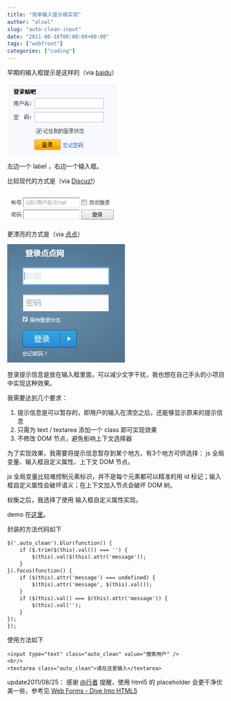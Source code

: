 ```yaml
---
title: "简单输入提示框实现"
author: "alswl"
slug: "auto-clean-input"
date: "2011-08-18T00:00:00+08:00"
tags: ["webfront"]
categories: ["coding"]
---
```


早期的输入框提示是这样的（via [baidu](http://tieba.baidu.com/index.html)）

![tieba](/images/upload_dropbox/201108/login1.png)

左边一个 label ，右边一个输入框。

比较现代的方式是（via [Discuz!](http://www.discuz.net/)）

![discuz!](/images/upload_dropbox/201108/login2.png)

更漂亮的方式是（via [点点](http://www.diandian.com/login)）

![diandian](/images/upload_dropbox/201108/login_diandian.png)

登录提示信息是放在输入框里面，可以减少文字干扰，我也想在自己手头的小项目中实现这种效果。

我需要达到几个要求：

  1. 提示信息是可以暂存的，即用户的输入在清空之后，还能够显示原来的提示信息
  2. 只需为 text / textarea 添加一个 class 即可实现效果
  3. 不修改 DOM 节点，避免影响上下文选择器

为了实现效果，我需要将提示信息暂存到某个地方。有3个地方可供选择： js 全局变量、输入框自定义属性、上下文 DOM 节点。

js 全局变量比较难控制元素标识，并不是每个元素都可以精准的用 id 标记；输入框自定义属性会破坏语义；在上下文加入节点会破坏 DOM 树。

权衡之后，我选择了使用 输入框自定义属性实现。

demo 在[这里](http://lab.log4d.com/javascript/autoclean.html)。

封装的方法代码如下

    
    $('.auto_clean').blur(function() {
    	if ($.trim($(this).val()) === '') {
    		$(this).val($(this).attr('message'));
    	}
    }).focus(function() {
    	if ($(this).attr('message') === undefined) {
    		$(this).attr('message', $(this).val());
    	}
    	if ($(this).val() === $(this).attr('message')) {
    		$(this).val('');
    	}
    });
    });

使用方法如下

    
    <input type="text" class="auto_clean" value="搜索用户" /> 
    <br/> 
    <textarea class="auto_clean">请在这里输入</textarea> 

update2011/08/25： 感谢 [@行者](http://www.k68.org/) 提醒，使用 html5
的 placeholder 会更干净优美一些，参考见 [Web Forms - Dive Into
HTML5](http://diveintohtml5.org/forms.html)

